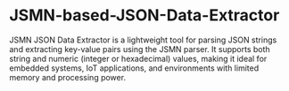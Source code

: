 # JSMN-based-JSON-Data-Extractor
JSMN JSON Data Extractor is a lightweight tool for parsing JSON strings and extracting key-value pairs using the JSMN parser. It supports both string and numeric (integer or hexadecimal) values, making it ideal for embedded systems, IoT applications, and environments with limited memory and processing power.
